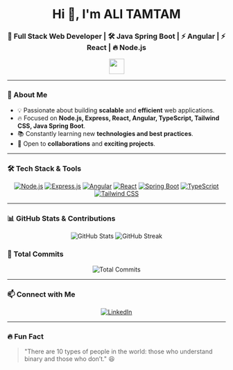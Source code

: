 <h1 align="center">Hi 👋, I'm ALI TAMTAM</h1>
<h3 align="center">🚀 Full Stack Web Developer | 🛠️ Java Spring Boot | ⚡ Angular | ⚡ React | 🔥 Node.js</h3>

<p align="center">
  <img src="https://media.giphy.com/media/hvRJCLFzcasrR4ia7z/giphy.gif" width="35">
</p>

---

### **📌 About Me**
- 💡 Passionate about building **scalable** and **efficient** web applications.
- 🔥 Focused on **Node.js, Express, React, Angular, TypeScript, Tailwind CSS, Java Spring Boot**.
- 📚 Constantly learning new **technologies and best practices**.
- 🎯 Open to **collaborations** and **exciting projects**.

---

### **🛠️ Tech Stack & Tools**
<p align="center">
  <a href="https://nodejs.org/" target="_blank"><img src="https://img.shields.io/badge/Node.js-339933?style=for-the-badge&logo=nodedotjs&logoColor=white" alt="Node.js" style="transition: transform 0.3s ease-in-out;" onmouseover="this.style.transform='scale(1.1)'" onmouseout="this.style.transform='scale(1)'"/></a>
  <a href="https://expressjs.com/" target="_blank"><img src="https://img.shields.io/badge/Express.js-000000?style=for-the-badge&logo=express&logoColor=white" alt="Express.js" style="transition: transform 0.3s ease-in-out;" onmouseover="this.style.transform='scale(1.1)'" onmouseout="this.style.transform='scale(1)'"/></a>
  <a href="https://angular.io/" target="_blank"><img src="https://img.shields.io/badge/Angular-DD0031?style=for-the-badge&logo=angular&logoColor=white" alt="Angular" style="transition: transform 0.3s ease-in-out;" onmouseover="this.style.transform='scale(1.1)'" onmouseout="this.style.transform='scale(1)'"/></a>
  <a href="https://react.dev/" target="_blank"><img src="https://img.shields.io/badge/React-61DAFB?style=for-the-badge&logo=react&logoColor=white" alt="React" style="transition: transform 0.3s ease-in-out;" onmouseover="this.style.transform='scale(1.1)'" onmouseout="this.style.transform='scale(1)'"/></a>
  <a href="https://spring.io/projects/spring-boot" target="_blank"><img src="https://img.shields.io/badge/Spring_Boot-6DB33F?style=for-the-badge&logo=spring-boot&logoColor=white" alt="Spring Boot" style="transition: transform 0.3s ease-in-out;" onmouseover="this.style.transform='scale(1.1)'" onmouseout="this.style.transform='scale(1)'"/></a>
  <a href="https://www.typescriptlang.org/" target="_blank"><img src="https://img.shields.io/badge/TypeScript-007ACC?style=for-the-badge&logo=typescript&logoColor=white" alt="TypeScript" style="transition: transform 0.3s ease-in-out;" onmouseover="this.style.transform='scale(1.1)'" onmouseout="this.style.transform='scale(1)'"/></a>
  <a href="https://tailwindcss.com/" target="_blank"><img src="https://img.shields.io/badge/Tailwind_CSS-38B2AC?style=for-the-badge&logo=tailwind-css&logoColor=white" alt="Tailwind CSS" style="transition: transform 0.3s ease-in-out;" onmouseover="this.style.transform='scale(1.1)'" onmouseout="this.style.transform='scale(1)'"/></a>
</p>

---

### **📊 GitHub Stats & Contributions**
<p align="center">
  <img src="https://github-readme-stats.vercel.app/api?username=alitamtam&show_icons=true&theme=tokyonight" alt="GitHub Stats"/>
  <img src="https://github-readme-streak-stats.herokuapp.com/?user=alitamtam&theme=tokyonight" alt="GitHub Streak"/>
</p>

### **💯 Total Commits**
<p align="center">
  <img src="https://komarev.com/ghpvc/?username=alitamtam&color=brightgreen" alt="Total Commits"/>
</p>

---

### **📫 Connect with Me**
<p align="center">
  <a href="https://linkedin.com/in/yourprofile" target="_blank"><img src="https://img.shields.io/badge/LinkedIn-0A66C2?style=for-the-badge&logo=linkedin&logoColor=white" alt="LinkedIn" style="transition: transform 0.3s ease-in-out;" onmouseover="this.style.transform='scale(1.1)'" onmouseout="this.style.transform='scale(1)'"/></a>
</p>

---

### **🔥 Fun Fact**
> "There are 10 types of people in the world: those who understand binary and those who don’t." 😆
